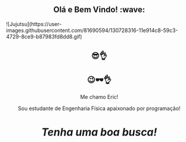 <h2 align='center'> Olá e Bem Vindo! :wave:</h2>
![Jujutsu](https://user-images.githubusercontent.com/81690594/130728316-11e914c8-59c3-4729-8ce9-b87983fd8dd8.gif)
<h2 align='center'> 😎👌</h2>
<h2 align='center'> 😉🕶️👌</h2>
<p align='center'>
Me chamo Eric!
</p>
<p align='center'>Sou estudante de Engenharia Física apaixonado por programação!</p>
<h1 align='center'><i>Tenha uma boa busca!</i></h1>
